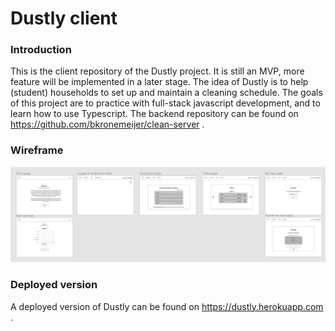 # Dustly client

### Introduction
This is the client repository of the Dustly project. It is still an MVP, more feature will be implemented in a later stage. The idea of Dustly is to help (student) households to set up and maintain a cleaning schedule. The goals of this project are to practice with full-stack javascript development, and to learn how to use Typescript. The backend repository can be found on https://github.com/bkronemeijer/clean-server .

### Wireframe
![wireframe](https://github.com/bkronemeijer/clean-client/blob/master/Screenshot%202020-08-03%20at%2011.24.18.png)

### Deployed version
A deployed version of Dustly can be found on https://dustly.herokuapp.com .
